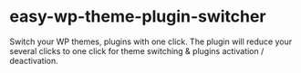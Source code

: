 # easy-wp-theme-plugin-switcher
Switch your WP themes, plugins with one click. The plugin will reduce your several clicks to one click for theme switching &amp; plugins activation / deactivation.
